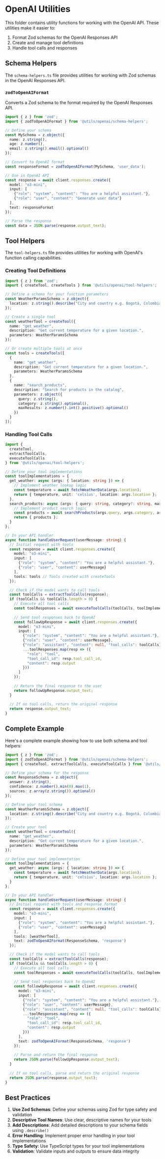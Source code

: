 # OpenAI Utilities

This folder contains utility functions for working with the OpenAI API. These utilities make it easier to:

1. Format Zod schemas for the OpenAI Responses API
2. Create and manage tool definitions
3. Handle tool calls and responses

## Schema Helpers

The `schema-helpers.ts` file provides utilities for working with Zod schemas in the OpenAI Responses API.

### `zodToOpenAIFormat`

Converts a Zod schema to the format required by the OpenAI Responses API.

```typescript
import { z } from 'zod';
import { zodToOpenAIFormat } from '@utils/openai/schema-helpers';

// Define your schema
const MySchema = z.object({
  name: z.string(),
  age: z.number(),
  email: z.string().email().optional()
});

// Convert to OpenAI format
const responseFormat = zodToOpenAIFormat(MySchema, 'user_data');

// Use in OpenAI API
const response = await client.responses.create({
  model: "o3-mini",
  input: [
    {"role": "system", "content": "You are a helpful assistant."},
    {"role": "user", "content": "Generate user data"}
  ],
  text: responseFormat
});

// Parse the response
const data = JSON.parse(response.output_text);
```

## Tool Helpers

The `tool-helpers.ts` file provides utilities for working with OpenAI's function calling capabilities.

### Creating Tool Definitions

```typescript
import { z } from 'zod';
import { createTool, createTools } from '@utils/openai/tool-helpers';

// Define a schema for your function parameters
const WeatherParamsSchema = z.object({
  location: z.string().describe("City and country e.g. Bogotá, Colombia")
});

// Create a single tool
const weatherTool = createTool({
  name: "get_weather",
  description: "Get current temperature for a given location.",
  parameters: WeatherParamsSchema
});

// Or create multiple tools at once
const tools = createTools([
  {
    name: "get_weather",
    description: "Get current temperature for a given location.",
    parameters: WeatherParamsSchema
  },
  {
    name: "search_products",
    description: "Search for products in the catalog",
    parameters: z.object({
      query: z.string(),
      category: z.string().optional(),
      maxResults: z.number().int().positive().optional()
    })
  }
]);
```

### Handling Tool Calls

```typescript
import { 
  createTool, 
  extractToolCalls, 
  executeToolCalls 
} from '@utils/openai/tool-helpers';

// Define your tool implementations
const toolImplementations = {
  get_weather: async (args: { location: string }) => {
    // Implement weather lookup logic
    const temperature = await fetchWeatherData(args.location);
    return { temperature, unit: 'celsius', location: args.location };
  },
  search_products: async (args: { query: string, category?: string, maxResults?: number }) => {
    // Implement product search logic
    const products = await searchProducts(args.query, args.category, args.maxResults);
    return { products };
  }
};

// In your API handler
async function handleUserRequest(userMessage: string) {
  // Initial request with tools
  const response = await client.responses.create({
    model: "o3-mini",
    input: [
      {"role": "system", "content": "You are a helpful assistant."},
      {"role": "user", "content": userMessage}
    ],
    tools: tools // Tools created with createTools
  });

  // Check if the model wants to call tools
  const toolCalls = extractToolCalls(response);
  if (toolCalls && toolCalls.length > 0) {
    // Execute all tool calls
    const toolResponses = await executeToolCalls(toolCalls, toolImplementations);
    
    // Send tool responses back to OpenAI
    const followUpResponse = await client.responses.create({
      model: "o3-mini",
      input: [
        {"role": "system", "content": "You are a helpful assistant."},
        {"role": "user", "content": userMessage},
        {"role": "assistant", "content": null, "tool_calls": toolCalls},
        ...toolResponses.map(resp => ({
          "role": "tool",
          "tool_call_id": resp.tool_call_id,
          "content": resp.output
        }))
      ]
    });
    
    // Return the final response to the user
    return followUpResponse.output_text;
  }
  
  // If no tool calls, return the original response
  return response.output_text;
}
```

## Complete Example

Here's a complete example showing how to use both schema and tool helpers:

```typescript
import { z } from 'zod';
import { zodToOpenAIFormat } from '@utils/openai/schema-helpers';
import { createTool, extractToolCalls, executeToolCalls } from '@utils/openai/tool-helpers';

// Define your schema for the response
const ResponseSchema = z.object({
  answer: z.string(),
  confidence: z.number().min(0).max(1),
  sources: z.array(z.string()).optional()
});

// Define your tool schema
const WeatherParamsSchema = z.object({
  location: z.string().describe("City and country e.g. Bogotá, Colombia")
});

// Create your tool
const weatherTool = createTool({
  name: "get_weather",
  description: "Get current temperature for a given location.",
  parameters: WeatherParamsSchema
});

// Define your tool implementation
const toolImplementations = {
  get_weather: async (args: { location: string }) => {
    const temperature = await fetchWeatherData(args.location);
    return { temperature, unit: 'celsius', location: args.location };
  }
};

// In your API handler
async function handleUserRequest(userMessage: string) {
  // Initial request with tools and response format
  const response = await client.responses.create({
    model: "o3-mini",
    input: [
      {"role": "system", "content": "You are a helpful assistant."},
      {"role": "user", "content": userMessage}
    ],
    tools: [weatherTool],
    text: zodToOpenAIFormat(ResponseSchema, 'response')
  });

  // Check if the model wants to call tools
  const toolCalls = extractToolCalls(response);
  if (toolCalls && toolCalls.length > 0) {
    // Execute all tool calls
    const toolResponses = await executeToolCalls(toolCalls, toolImplementations);
    
    // Send tool responses back to OpenAI
    const followUpResponse = await client.responses.create({
      model: "o3-mini",
      input: [
        {"role": "system", "content": "You are a helpful assistant."},
        {"role": "user", "content": userMessage},
        {"role": "assistant", "content": null, "tool_calls": toolCalls},
        ...toolResponses.map(resp => ({
          "role": "tool",
          "tool_call_id": resp.tool_call_id,
          "content": resp.output
        }))
      ],
      text: zodToOpenAIFormat(ResponseSchema, 'response')
    });
    
    // Parse and return the final response
    return JSON.parse(followUpResponse.output_text);
  }
  
  // If no tool calls, parse and return the original response
  return JSON.parse(response.output_text);
}
```

## Best Practices

1. **Use Zod Schemas**: Define your schemas using Zod for type safety and validation
2. **Descriptive Tool Names**: Use clear, descriptive names for your tools
3. **Add Descriptions**: Add detailed descriptions to your schema fields using `.describe()`
4. **Error Handling**: Implement proper error handling in your tool implementations
5. **Type Safety**: Use TypeScript types for your tool implementations
6. **Validation**: Validate inputs and outputs to ensure data integrity 